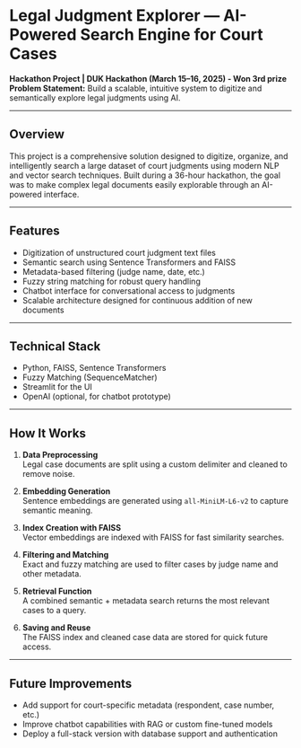 # Legal Judgment Explorer — AI-Powered Search Engine for Court Cases

**Hackathon Project | DUK Hackathon (March 15–16, 2025) - Won 3rd prize**  
**Problem Statement:** Build a scalable, intuitive system to digitize and semantically explore legal judgments using AI.

---

## Overview

This project is a comprehensive solution designed to digitize, organize, and intelligently search a large dataset of court judgments using modern NLP and vector search techniques. Built during a 36-hour hackathon, the goal was to make complex legal documents easily explorable through an AI-powered interface.

---

## Features

- Digitization of unstructured court judgment text files
- Semantic search using Sentence Transformers and FAISS
- Metadata-based filtering (judge name, date, etc.)
- Fuzzy string matching for robust query handling
- Chatbot interface for conversational access to judgments
- Scalable architecture designed for continuous addition of new documents

---

## Technical Stack

- Python, FAISS, Sentence Transformers
- Fuzzy Matching (SequenceMatcher)
- Streamlit for the UI
- OpenAI (optional, for chatbot prototype)

---

## How It Works

1. **Data Preprocessing**  
   Legal case documents are split using a custom delimiter and cleaned to remove noise.

2. **Embedding Generation**  
   Sentence embeddings are generated using `all-MiniLM-L6-v2` to capture semantic meaning.

3. **Index Creation with FAISS**  
   Vector embeddings are indexed with FAISS for fast similarity searches.

4. **Filtering and Matching**  
   Exact and fuzzy matching are used to filter cases by judge name and other metadata.

5. **Retrieval Function**  
   A combined semantic + metadata search returns the most relevant cases to a query.

6. **Saving and Reuse**  
   The FAISS index and cleaned case data are stored for quick future access.

---

## Future Improvements

- Add support for court-specific metadata (respondent, case number, etc.)
- Improve chatbot capabilities with RAG or custom fine-tuned models
- Deploy a full-stack version with database support and authentication



